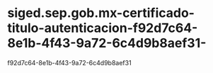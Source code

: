 # siged.sep.gob.mx-certificado-titulo-autenticacion-f92d7c64-8e1b-4f43-9a72-6c4d9b8aef31-
f92d7c64-8e1b-4f43-9a72-6c4d9b8aef31
